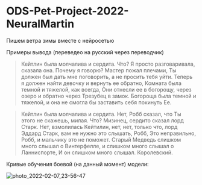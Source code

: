 # ODS-Pet-Project-2022-NeuralMartin
Пишем ветра зимы вместе с нейросетью

Примеры вывода (переведео на русский через переводчик)

> Кейтлин была молчалива и сердита. Что? Я просто разговаривала, сказала она. Почему я говорю? Мастер пожал плечами, Ты должен был дать мне поговорить, а не просить тебя уйти. Теперь я должен найти девочку и вернуть ее обратно, Комната была темной и тяжелой, как всегда, Они отнесли ее в богорощу, через озеро и обратно через Трезубец в замок. Богороща была темной и тяжелой, и она не смогла бы заставить себя покинуть Ее.

> Кейтлин была молчалива и сердита. Нет, Робб сказал, что Ты этого не скажешь, милая. Что? Мизинец, сердито сказал лорд Старк. Нет, взмолилась Кейтилин, нет, нет, только что, лорд Эддард Старк, вам не нужно это слышать, Робб, Это неправильно, Робб, и мальчику это не поможет. Старый Медведь слишком много слышал о Винтерфелле, и слишком много слышал о Ланниспорте, И он слишком много слышал. Королевский.

Кривые обучения боевой (на данный момент) модели:

![photo_2022-02-07_23-56-47](https://user-images.githubusercontent.com/58298387/153714068-b29663d6-aaa3-48aa-8178-7c8e90367cb2.jpg)
